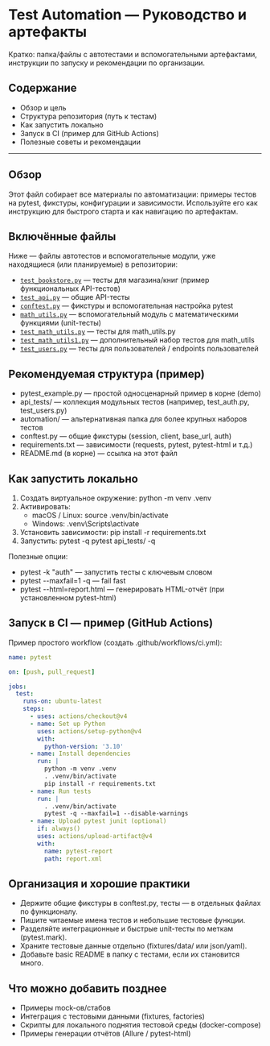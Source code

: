 # Test Automation — Руководство и артефакты

Кратко: папка/файлы с автотестами и вспомогательными артефактами, инструкции по запуску и рекомендации по организации.

## Содержание
- Обзор и цель
- Структура репозитория (путь к тестам)
- Как запустить локально
- Запуск в CI (пример для GitHub Actions)
- Полезные советы и рекомендации

---

## Обзор
Этот файл собирает все материалы по автоматизации: примеры тестов на pytest, фикстуры, конфигурации и зависимости. Используйте его как инструкцию для быстрого старта и как навигацию по артефактам.

## Включённые файлы
Ниже — файлы автотестов и вспомогательные модули, уже находящиеся (или планируемые) в репозитории:

- [`test_bookstore.py`](test_bookstore.py) — тесты для магазина/книг (пример функциональных API-тестов)
- [`test_api.py`](test_api.py) — общие API-тесты
- [`conftest.py`](conftest.py) — фикстуры и вспомогательная настройка pytest
- [`math_utils.py`](math_utils.py) — вспомогательный модуль с математическими функциями (unit-тесты)
- [`test_math_utils.py`](test_math_utils.py) — тесты для math_utils.py
- [`test_math_utils1.py`](test_math_utils1.py) — дополнительный набор тестов для math_utils
- [`test_users.py`](test_users.py) — тесты для пользователей / endpoints пользователей


## Рекомендуемая структура (пример)
- pytest_example.py — простой односценарный пример в корне (demo)
- api_tests/ — коллекция модульных тестов (например, test_auth.py, test_users.py)
- automation/ — альтернативная папка для более крупных наборов тестов
- conftest.py — общие фикстуры (session, client, base_url, auth)
- requirements.txt — зависимости (requests, pytest, pytest-html и т.д.)
- README.md (в корне) — ссылка на этот файл


## Как запустить локально
1. Создать виртуальное окружение:
   python -m venv .venv
2. Активировать:
   - macOS / Linux: source .venv/bin/activate
   - Windows: .venv\Scripts\activate
3. Установить зависимости:
   pip install -r requirements.txt
4. Запустить:
   pytest -q
   pytest api_tests/ -q

Полезные опции:
- pytest -k "auth" — запустить тесты с ключевым словом
- pytest --maxfail=1 -q — fail fast
- pytest --html=report.html — генерировать HTML-отчёт (при установленном pytest-html)

## Запуск в CI — пример (GitHub Actions)
Пример простого workflow (создать .github/workflows/ci.yml):

```yaml
name: pytest

on: [push, pull_request]

jobs:
  test:
    runs-on: ubuntu-latest
    steps:
      - uses: actions/checkout@v4
      - name: Set up Python
        uses: actions/setup-python@v4
        with:
          python-version: '3.10'
      - name: Install dependencies
        run: |
          python -m venv .venv
          . .venv/bin/activate
          pip install -r requirements.txt
      - name: Run tests
        run: |
          . .venv/bin/activate
          pytest -q --maxfail=1 --disable-warnings
      - name: Upload pytest junit (optional)
        if: always()
        uses: actions/upload-artifact@v4
        with:
          name: pytest-report
          path: report.xml
```


## Организация и хорошие практики
- Держите общие фикстуры в conftest.py, тесты — в отдельных файлах по функционалу.
- Пишите читаемые имена тестов и небольшие тестовые функции.
- Разделяйте интеграционные и быстрые unit-тесты по меткам (pytest.mark).
- Храните тестовые данные отдельно (fixtures/data/ или json/yaml).
- Добавьте basic README в папку с тестами, если их становится много.

## Что можно добавить позднее
- Примеры mock-ов/стабов
- Интеграция с тестовыми данными (fixtures, factories)
- Скрипты для локального поднятия тестовой среды (docker-compose)
- Примеры генерации отчётов (Allure / pytest-html)
